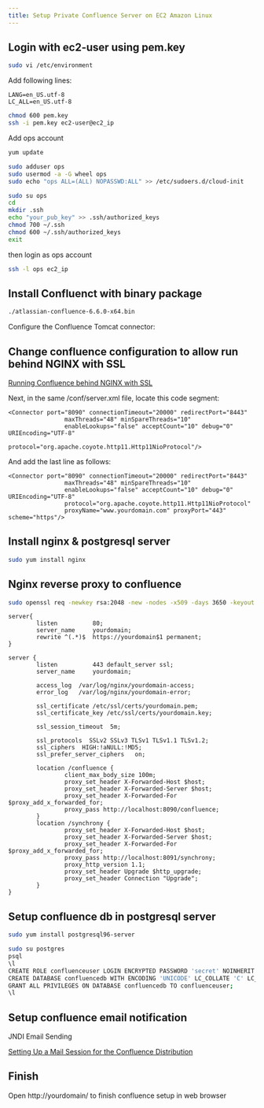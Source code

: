 ```yaml
---
title: Setup Private Confluence Server on EC2 Amazon Linux
---
```


## Login with ec2-user using pem.key
```bash
sudo vi /etc/environment
```

Add following lines:

```
LANG=en_US.utf-8
LC_ALL=en_US.utf-8
```

```bash
chmod 600 pem.key
ssh -i pem.key ec2-user@ec2_ip
```

Add ops account

```bash
yum update

sudo adduser ops
sudo usermod -a -G wheel ops
sudo echo "ops ALL=(ALL) NOPASSWD:ALL" >> /etc/sudoers.d/cloud-init

sudo su ops
cd
mkdir .ssh
echo "your_pub_key" >> .ssh/authorized_keys
chmod 700 ~/.ssh
chmod 600 ~/.ssh/authorized_keys
exit
```

then login as ops account
```bash
ssh -l ops ec2_ip
```


## Install Confluenct with binary package
```bash
./atlassian-confluence-6.6.0-x64.bin
```

Configure the Confluence Tomcat connector:

## Change confluence configuration to allow run behind NGINX with SSL
[Running Confluence behind NGINX with SSL](https://confluence.atlassian.com/confeap/running-confluence-behind-nginx-with-ssl-849150880.html)

Next, in the same <installation-directory>/conf/server.xml file, locate this code segment:
```
<Connector port="8090" connectionTimeout="20000" redirectPort="8443"
                maxThreads="48" minSpareThreads="10"
                enableLookups="false" acceptCount="10" debug="0" URIEncoding="UTF-8"
                protocol="org.apache.coyote.http11.Http11NioProtocol"/>
```

And add the last line as follows:

```
<Connector port="8090" connectionTimeout="20000" redirectPort="8443"
                maxThreads="48" minSpareThreads="10"
                enableLookups="false" acceptCount="10" debug="0" URIEncoding="UTF-8"
                protocol="org.apache.coyote.http11.Http11NioProtocol" 
                proxyName="www.yourdomain.com" proxyPort="443" scheme="https"/>
```

## Install nginx & postgresql server

```bash
sudo yum install nginx
```

## Nginx reverse proxy to confluence
```bash
sudo openssl req -newkey rsa:2048 -new -nodes -x509 -days 3650 -keyout /etc/ssl/certs/yourdomain.key -out /etc/ssl/certs/yourdomain.pem
```

```
server{
        listen          80;
        server_name     yourdomain;
        rewrite ^(.*)$  https://yourdomain$1 permanent;
}

server {
        listen          443 default_server ssl;
        server_name     yourdomain;

        access_log  /var/log/nginx/yourdomain-access;
        error_log   /var/log/nginx/yourdomain-error;

        ssl_certificate /etc/ssl/certs/yourdomain.pem;
        ssl_certificate_key /etc/ssl/certs/yourdomain.key;

        ssl_session_timeout  5m;
 
        ssl_protocols  SSLv2 SSLv3 TLSv1 TLSv1.1 TLSv1.2;
        ssl_ciphers  HIGH:!aNULL:!MD5;
        ssl_prefer_server_ciphers   on;

        location /confluence {
                client_max_body_size 100m;
                proxy_set_header X-Forwarded-Host $host;
                proxy_set_header X-Forwarded-Server $host;
                proxy_set_header X-Forwarded-For $proxy_add_x_forwarded_for;
                proxy_pass http://localhost:8090/confluence;
        }
        location /synchrony {
                proxy_set_header X-Forwarded-Host $host;
                proxy_set_header X-Forwarded-Server $host;
                proxy_set_header X-Forwarded-For $proxy_add_x_forwarded_for;
                proxy_pass http://localhost:8091/synchrony;
                proxy_http_version 1.1;
                proxy_set_header Upgrade $http_upgrade;
                proxy_set_header Connection "Upgrade";
        }
}
```

## Setup confluence db in postgresql server

```bash
sudo yum install postgresql96-server

sudo su postgres
psql
\l
CREATE ROLE confluenceuser LOGIN ENCRYPTED PASSWORD 'secret' NOINHERIT VALID UNTIL 'infinity';
CREATE DATABASE confluencedb WITH ENCODING 'UNICODE' LC_COLLATE 'C' LC_CTYPE 'C' TEMPLATE template0 OWNER=confluenceuser;
GRANT ALL PRIVILEGES ON DATABASE confluencedb TO confluenceuser;
\l

```

## Setup confluence email notification

JNDI Email Sending

[Setting Up a Mail Session for the Confluence Distribution
](https://confluence.atlassian.com/doc/setting-up-a-mail-session-for-the-confluence-distribution-6328.html)

## Finish

Open http://yourdomain/ to finish confluence setup in web browser
